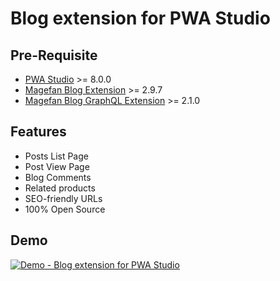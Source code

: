 # Blog extension for PWA Studio

## Pre-Requisite
* [PWA Studio](https://github.com/magento/pwa-studio) >= 8.0.0
* [Magefan Blog Extension](https://github.com/magefan/module-blog) >= 2.9.7
* [Magefan Blog GraphQL Extension](https://github.com/magefan/module-blog-graph-ql) >= 2.1.0

## Features
* Posts List Page
* Post View Page
* Blog Comments
* Related products
* SEO-friendly URLs
* 100% Open Source

## Demo
[![Demo - Blog extension for PWA Studio](https://img.youtube.com/vi/madRZs5D3qQ/0.jpg)](https://www.youtube.com/watch?v=madRZs5D3qQ)
